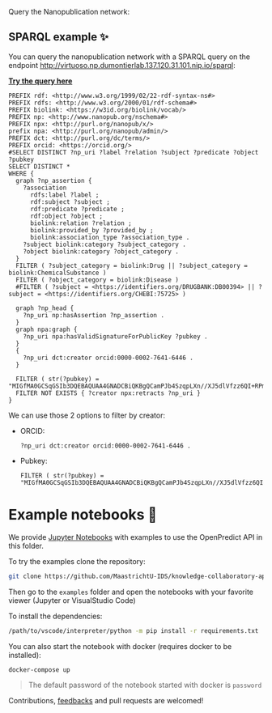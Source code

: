 Query the Nanopublication network:

## SPARQL example ✨️

You can query the nanopublication network with a SPARQL query on the endpoint http://virtuoso.np.dumontierlab.137.120.31.101.nip.io/sparql:

**<a href="https://yasgui.triply.cc/#query=PREFIX%20rdf%3A%20%3Chttp%3A%2F%2Fwww.w3.org%2F1999%2F02%2F22-rdf-syntax-ns%23%3E%0APREFIX%20rdfs%3A%20%3Chttp%3A%2F%2Fwww.w3.org%2F2000%2F01%2Frdf-schema%23%3E%0APREFIX%20biolink%3A%20%3Chttps%3A%2F%2Fw3id.org%2Fbiolink%2Fvocab%2F%3E%0APREFIX%20np%3A%20%3Chttp%3A%2F%2Fwww.nanopub.org%2Fnschema%23%3E%0APREFIX%20npx%3A%20%3Chttp%3A%2F%2Fpurl.org%2Fnanopub%2Fx%2F%3E%0Aprefix%20npa%3A%20%3Chttp%3A%2F%2Fpurl.org%2Fnanopub%2Fadmin%2F%3E%0APREFIX%20dct%3A%20%3Chttp%3A%2F%2Fpurl.org%2Fdc%2Fterms%2F%3E%0APREFIX%20orcid%3A%20%3Chttps%3A%2F%2Forcid.org%2F%3E%20%0A%23SELECT%20DISTINCT%20%3Fnp_uri%20%3Flabel%20%3Frelation%20%3Fsubject%20%3Fpredicate%20%3Fobject%20%3Fpubkey%0ASELECT%20DISTINCT%20*%0AWHERE%20%7B%0A%20%20graph%20%3Fnp_assertion%20%7B%0A%20%20%20%20%3Fassociation%0A%20%20%20%20%20%20rdfs%3Alabel%20%3Flabel%20%3B%0A%20%20%20%20%20%20rdf%3Asubject%20%3Fsubject%20%3B%0A%20%20%20%20%20%20rdf%3Apredicate%20%3Fpredicate%20%3B%0A%20%20%20%20%20%20rdf%3Aobject%20%3Fobject%20%3B%0A%20%20%20%20%20%20biolink%3Arelation%20%3Frelation%20%3B%0A%20%20%20%20%20%20biolink%3Aprovided_by%20%3Fprovided_by%20%3B%0A%20%20%20%20%20%20biolink%3Aassociation_type%20%3Fassociation_type%20.%0A%20%20%20%20%3Fsubject%20biolink%3Acategory%20%3Fsubject_category%20.%0A%20%20%20%20%3Fobject%20biolink%3Acategory%20%3Fobject_category%20.%0A%20%20%7D%0A%20%20FILTER%20(%20%3Fsubject_category%20%3D%20biolink%3ADrug%20%7C%7C%20%3Fsubject_category%20%3D%20biolink%3AChemicalSubstance%20)%0A%20%20FILTER%20(%20%3Fobject_category%20%3D%20biolink%3ADisease%20)%0A%20%20%23FILTER%20(%20%3Fsubject%20%3D%20%3Chttps%3A%2F%2Fidentifiers.org%2FDRUGBANK%3ADB00394%3E%20%7C%7C%20%3Fsubject%20%3D%20%3Chttps%3A%2F%2Fidentifiers.org%2FCHEBI%3A75725%3E%20)%0A%0A%20%20graph%20%3Fnp_head%20%7B%0A%20%20%20%20%3Fnp_uri%20np%3AhasAssertion%20%3Fnp_assertion%20.%0A%20%20%7D%0A%20%20graph%20npa%3Agraph%20%7B%0A%20%20%20%20%3Fnp_uri%20npa%3AhasValidSignatureForPublicKey%20%3Fpubkey%20.%0A%20%20%7D%0A%20%20%7B%0A%20%20%20%20%3Fnp_uri%20dct%3Acreator%20orcid%3A0000-0002-7641-6446%20.%0A%20%20%7D%0A%20%20%0A%20%20FILTER%20(%20str(%3Fpubkey)%20%3D%20%22MIGfMA0GCSqGSIb3DQEBAQUAA4GNADCBiQKBgQCamPJb4SzqpLXn%2F%2FXJ5dlVfzz6QI%2BRPmiJTLXF%2Fby2JR7sHMKRsCQDFsYMlq8zGHghOIkjRP9dpLZUtZzUcHt3MXiFKEPo8eGzUe9p%2BJXKFC8xxkJr94z2vq6IdMf71Iu1GH8SeDAKt%2FDgYO4zNaw8VuXvxnZRewKZSA%2Bu8zWPVwIDAQAB%22)%0A%20%20FILTER%20NOT%20EXISTS%20%7B%20%3Fcreator%20npx%3Aretracts%20%3Fnp_uri%20%7D%0A%7D%20&endpoint=http%3A%2F%2Fvirtuoso.np.dumontierlab.137.120.31.101.nip.io%2Fsparql&requestMethod=POST&tabTitle=Query&headers=%7B%7D&contentTypeConstruct=application%2Fn-triples%2C*%2F*%3Bq%3D0.9&contentTypeSelect=application%2Fsparql-results%2Bjson%2C*%2F*%3Bq%3D0.9&outputFormat=table">Try the query here</a>**

```SPARQL
PREFIX rdf: <http://www.w3.org/1999/02/22-rdf-syntax-ns#>
PREFIX rdfs: <http://www.w3.org/2000/01/rdf-schema#>
PREFIX biolink: <https://w3id.org/biolink/vocab/>
PREFIX np: <http://www.nanopub.org/nschema#>
PREFIX npx: <http://purl.org/nanopub/x/>
prefix npa: <http://purl.org/nanopub/admin/>
PREFIX dct: <http://purl.org/dc/terms/>
PREFIX orcid: <https://orcid.org/> 
#SELECT DISTINCT ?np_uri ?label ?relation ?subject ?predicate ?object ?pubkey
SELECT DISTINCT *
WHERE {
  graph ?np_assertion {
    ?association
      rdfs:label ?label ;
      rdf:subject ?subject ;
      rdf:predicate ?predicate ;
      rdf:object ?object ;
      biolink:relation ?relation ;
      biolink:provided_by ?provided_by ;
      biolink:association_type ?association_type .
    ?subject biolink:category ?subject_category .
    ?object biolink:category ?object_category .
  }
  FILTER ( ?subject_category = biolink:Drug || ?subject_category = biolink:ChemicalSubstance )
  FILTER ( ?object_category = biolink:Disease )
  #FILTER ( ?subject = <https://identifiers.org/DRUGBANK:DB00394> || ?subject = <https://identifiers.org/CHEBI:75725> )

  graph ?np_head {
    ?np_uri np:hasAssertion ?np_assertion .
  }
  graph npa:graph {
    ?np_uri npa:hasValidSignatureForPublicKey ?pubkey .
  }
  {
    ?np_uri dct:creator orcid:0000-0002-7641-6446 .
  }
  
  FILTER ( str(?pubkey) = "MIGfMA0GCSqGSIb3DQEBAQUAA4GNADCBiQKBgQCamPJb4SzqpLXn//XJ5dlVfzz6QI+RPmiJTLXF/by2JR7sHMKRsCQDFsYMlq8zGHghOIkjRP9dpLZUtZzUcHt3MXiFKEPo8eGzUe9p+JXKFC8xxkJr94z2vq6IdMf71Iu1GH8SeDAKt/DgYO4zNaw8VuXvxnZRewKZSA+u8zWPVwIDAQAB")
  FILTER NOT EXISTS { ?creator npx:retracts ?np_uri }
} 
```

We can use those 2 options to filter by creator:

* ORCID:

  ```SPARQL
  ?np_uri dct:creator orcid:0000-0002-7641-6446 .
  ```

* Pubkey:

  ```SPARQL
  FILTER ( str(?pubkey) = "MIGfMA0GCSqGSIb3DQEBAQUAA4GNADCBiQKBgQCamPJb4SzqpLXn//XJ5dlVfzz6QI+RPmiJTLXF/by2JR7sHMKRsCQDFsYMlq8zGHghOIkjRP9dpLZUtZzUcHt3MXiFKEPo8eGzUe9p+JXKFC8xxkJr94z2vq6IdMf71Iu1GH8SeDAKt/DgYO4zNaw8VuXvxnZRewKZSA+u8zWPVwIDAQAB")
  ```

# Example notebooks 📔

We provide [Jupyter Notebooks](https://jupyter.org/) with examples to use the OpenPredict API in this folder.

To try the examples clone the repository:

```bash
git clone https://github.com/MaastrichtU-IDS/knowledge-collaboratory-api.git
```

Then go to the `examples` folder and open the notebooks with your favorite viewer (Jupyter or VisualStudio Code)

To install the dependencies:

```bash
/path/to/vscode/interpreter/python -m pip install -r requirements.txt
```

You can also start the notebook with docker (requires docker to be installed):

```bash
docker-compose up
```

> The default password of the notebook started with docker is `password`

Contributions, [feedbacks](https://github.com/MaastrichtU-IDS/knowledge-collaboratory-api/issues) and pull requests are welcomed!

